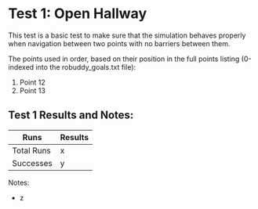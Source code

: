 Test 1: Open Hallway
===

This test is a basic test to make sure that the simulation behaves properly when navigation between two points with no barriers between them.

The points used in order, based on their position in the full points listing (0-indexed into the robuddy_goals.txt file):
1. Point 12
2. Point 13


Test 1 Results and Notes:
---
| Runs			| Results	|
| ---			| ---		|
| Total Runs	|	x		|
| Successes		|	y		|

Notes:
* z